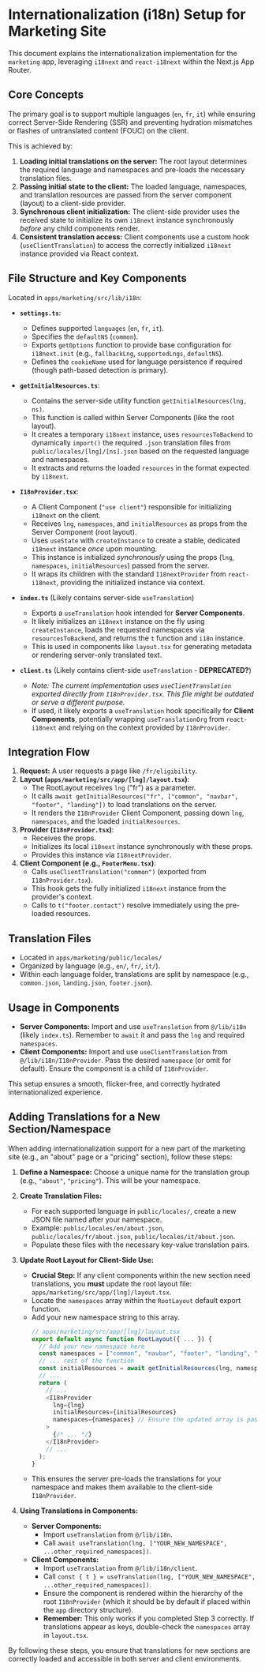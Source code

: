 # Internationalization (i18n) Setup for Marketing Site

This document explains the internationalization implementation for the `marketing` app, leveraging `i18next` and `react-i18next` within the Next.js App Router.

## Core Concepts

The primary goal is to support multiple languages (`en`, `fr`, `it`) while ensuring correct Server-Side Rendering (SSR) and preventing hydration mismatches or flashes of untranslated content (FOUC) on the client.

This is achieved by:

1.  **Loading initial translations on the server:** The root layout determines the required language and namespaces and pre-loads the necessary translation files.
2.  **Passing initial state to the client:** The loaded language, namespaces, and translation resources are passed from the server component (layout) to a client-side provider.
3.  **Synchronous client initialization:** The client-side provider uses the received state to initialize its own `i18next` instance synchronously *before* any child components render.
4.  **Consistent translation access:** Client components use a custom hook (`useClientTranslation`) to access the correctly initialized `i18next` instance provided via React context.

## File Structure and Key Components

Located in `apps/marketing/src/lib/i18n`:

*   **`settings.ts`**: 
    *   Defines supported `languages` (`en`, `fr`, `it`).
    *   Specifies the `defaultNS` (`common`).
    *   Exports `getOptions` function to provide base configuration for `i18next.init` (e.g., `fallbackLng`, `supportedLngs`, `defaultNS`).
    *   Defines the `cookieName` used for language persistence if required (though path-based detection is primary).

*   **`getInitialResources.ts`**: 
    *   Contains the server-side utility function `getInitialResources(lng, ns)`.
    *   This function is called within Server Components (like the root layout).
    *   It creates a temporary `i18next` instance, uses `resourcesToBackend` to dynamically `import()` the required `.json` translation files from `public/locales/[lng]/[ns].json` based on the requested language and namespaces.
    *   It extracts and returns the loaded `resources` in the format expected by `i18next`.

*   **`I18nProvider.tsx`**: 
    *   A Client Component (`"use client"`) responsible for initializing `i18next` on the client.
    *   Receives `lng`, `namespaces`, and `initialResources` as props from the Server Component (root layout).
    *   Uses `useState` with `createInstance` to create a stable, dedicated `i18next` instance *once* upon mounting.
    *   This instance is initialized *synchronously* using the props (`lng`, `namespaces`, `initialResources`) passed from the server.
    *   It wraps its children with the standard `I18nextProvider` from `react-i18next`, providing the initialized instance via context.

*   **`index.ts`** (Likely contains server-side `useTranslation`)
    *   Exports a `useTranslation` hook intended for **Server Components**.
    *   It likely initializes an `i18next` instance on the fly using `createInstance`, loads the requested namespaces via `resourcesToBackend`, and returns the `t` function and `i18n` instance.
    *   This is used in components like `layout.tsx` for generating metadata or rendering server-only translated text.

*   **`client.ts`** (Likely contains client-side `useTranslation` - **DEPRECATED?**)
    *   *Note: The current implementation uses `useClientTranslation` exported directly from `I18nProvider.tsx`. This file might be outdated or serve a different purpose.* 
    *   If used, it likely exports a `useTranslation` hook specifically for **Client Components**, potentially wrapping `useTranslationOrg` from `react-i18next` and relying on the context provided by `I18nProvider`.

## Integration Flow

1.  **Request:** A user requests a page like `/fr/eligibility`.
2.  **Layout (`apps/marketing/src/app/[lng]/layout.tsx`)**: 
    *   The RootLayout receives `lng` ("fr") as a parameter.
    *   It calls `await getInitialResources("fr", ["common", "navbar", "footer", "landing"])` to load translations on the server.
    *   It renders the `I18nProvider` Client Component, passing down `lng`, `namespaces`, and the loaded `initialResources`.
3.  **Provider (`I18nProvider.tsx`)**: 
    *   Receives the props.
    *   Initializes its local `i18next` instance synchronously with these props.
    *   Provides this instance via `I18nextProvider`.
4.  **Client Component (e.g., `FooterMenu.tsx`)**: 
    *   Calls `useClientTranslation("common")` (exported from `I18nProvider.tsx`).
    *   This hook gets the fully initialized `i18next` instance from the provider's context.
    *   Calls to `t("footer.contact")` resolve immediately using the pre-loaded resources.

## Translation Files

*   Located in `apps/marketing/public/locales/`
*   Organized by language (e.g., `en/`, `fr/`, `it/`).
*   Within each language folder, translations are split by namespace (e.g., `common.json`, `landing.json`, `footer.json`).

## Usage in Components

*   **Server Components:** Import and use `useTranslation` from `@/lib/i18n` (likely `index.ts`). Remember to `await` it and pass the `lng` and required `namespaces`.
*   **Client Components:** Import and use `useClientTranslation` from `@/lib/i18n/I18nProvider`. Pass the desired `namespace` (or omit for default). Ensure the component is a child of `I18nProvider`.

This setup ensures a smooth, flicker-free, and correctly hydrated internationalized experience. 

## Adding Translations for a New Section/Namespace

When adding internationalization support for a new part of the marketing site (e.g., an "about" page or a "pricing" section), follow these steps:

1.  **Define a Namespace:** Choose a unique name for the translation group (e.g., `"about"`, `"pricing"`). This will be your namespace.

2.  **Create Translation Files:**
    *   For each supported language in `public/locales/`, create a new JSON file named after your namespace.
    *   Example: `public/locales/en/about.json`, `public/locales/fr/about.json`, `public/locales/it/about.json`.
    *   Populate these files with the necessary key-value translation pairs.

3.  **Update Root Layout for Client-Side Use:**
    *   **Crucial Step:** If any client components within the new section need translations, you **must** update the root layout file: `apps/marketing/src/app/[lng]/layout.tsx`.
    *   Locate the `namespaces` array within the `RootLayout` default export function.
    *   Add your new namespace string to this array.
        ```typescript
        // apps/marketing/src/app/[lng]/layout.tsx
        export default async function RootLayout({ ... }) {
          // Add your new namespace here
          const namespaces = ["common", "navbar", "footer", "landing", "eligibility", "YOUR_NEW_NAMESPACE"]; 
          // ... rest of the function
          const initialResources = await getInitialResources(lng, namespaces);
          // ...
          return (
            // ...
            <I18nProvider
              lng={lng}
              initialResources={initialResources}
              namespaces={namespaces} // Ensure the updated array is passed
            >
              {/* ... */}
            </I18nProvider>
            // ...
          );
        }
        ```
    *   This ensures the server pre-loads the translations for your namespace and makes them available to the client-side `I18nProvider`.

4.  **Using Translations in Components:**
    *   **Server Components:** 
        *   Import `useTranslation` from `@/lib/i18n`.
        *   Call `await useTranslation(lng, ["YOUR_NEW_NAMESPACE", ...other_required_namespaces])`.
    *   **Client Components:**
        *   Import `useTranslation` from `@/lib/i18n/client`.
        *   Call `const { t } = useTranslation(lng, ["YOUR_NEW_NAMESPACE", ...other_required_namespaces])`.
        *   Ensure the component is rendered within the hierarchy of the root `I18nProvider` (which it should be by default if placed within the `app` directory structure).
        *   **Remember:** This only works if you completed Step 3 correctly. If translations appear as keys, double-check the `namespaces` array in `layout.tsx`.

By following these steps, you ensure that translations for new sections are correctly loaded and accessible in both server and client environments. 